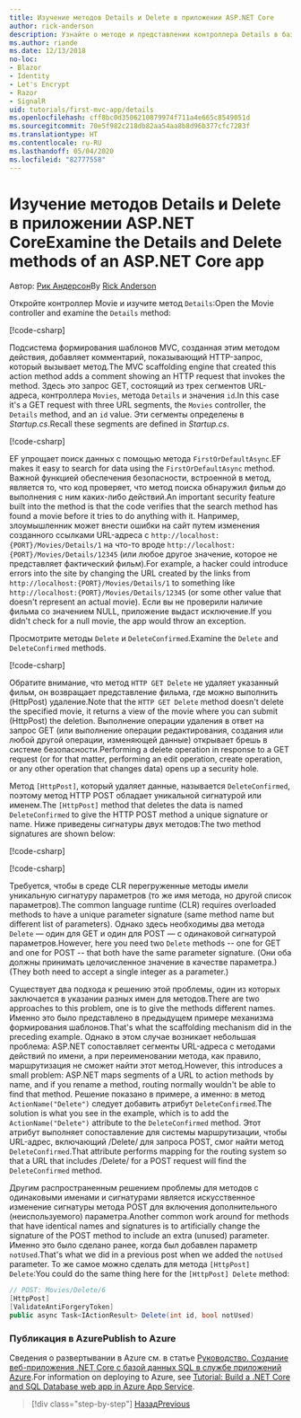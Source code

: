```yaml
---
title: Изучение методов Details и Delete в приложении ASP.NET Core
author: rick-anderson
description: Узнайте о методе и представлении контроллера Details в базовом приложении ASP.NET Core MVC.
ms.author: riande
ms.date: 12/13/2018
no-loc:
- Blazor
- Identity
- Let's Encrypt
- Razor
- SignalR
uid: tutorials/first-mvc-app/details
ms.openlocfilehash: cff8bc0d3506210879974f711a4e665c8549051d
ms.sourcegitcommit: 70e5f982c218db82aa54aa8b8d96b377cfc7283f
ms.translationtype: HT
ms.contentlocale: ru-RU
ms.lasthandoff: 05/04/2020
ms.locfileid: "82777558"
---
```

# <a name="examine-the-details-and-delete-methods-of-an-aspnet-core-app"></a><span data-ttu-id="79865-103">Изучение методов Details и Delete в приложении ASP.NET Core</span><span class="sxs-lookup"><span data-stu-id="79865-103">Examine the Details and Delete methods of an ASP.NET Core app</span></span>

<span data-ttu-id="79865-104">Автор: [Рик Андерсон](https://twitter.com/RickAndMSFT)</span><span class="sxs-lookup"><span data-stu-id="79865-104">By [Rick Anderson](https://twitter.com/RickAndMSFT)</span></span>

<span data-ttu-id="79865-105">Откройте контроллер Movie и изучите метод `Details`:</span><span class="sxs-lookup"><span data-stu-id="79865-105">Open the Movie controller and examine the `Details` method:</span></span>

[!code-csharp[](start-mvc/sample/MvcMovie22/Controllers/MoviesController.cs?name=snippet_details)]

<span data-ttu-id="79865-106">Подсистема формирования шаблонов MVC, созданная этим методом действия, добавляет комментарий, показывающий HTTP-запрос, который вызывает метод.</span><span class="sxs-lookup"><span data-stu-id="79865-106">The MVC scaffolding engine that created this action method adds a comment showing an HTTP request that invokes the method.</span></span> <span data-ttu-id="79865-107">Здесь это запрос GET, состоящий из трех сегментов URL-адреса, контроллера `Movies`, метода `Details` и значения `id`.</span><span class="sxs-lookup"><span data-stu-id="79865-107">In this case it's a GET request with three URL segments, the `Movies` controller, the `Details` method, and an `id` value.</span></span> <span data-ttu-id="79865-108">Эти сегменты определены в *Startup.cs*.</span><span class="sxs-lookup"><span data-stu-id="79865-108">Recall these segments are defined in *Startup.cs*.</span></span>

[!code-csharp[](start-mvc/sample/MvcMovie3/Startup.cs?highlight=5&name=snippet_1)]

<span data-ttu-id="79865-109">EF упрощает поиск данных с помощью метода `FirstOrDefaultAsync`.</span><span class="sxs-lookup"><span data-stu-id="79865-109">EF makes it easy to search for data using the `FirstOrDefaultAsync` method.</span></span> <span data-ttu-id="79865-110">Важной функцией обеспечения безопасности, встроенной в метод, является то, что код проверяет, что метод поиска обнаружил фильм до выполнения с ним каких-либо действий.</span><span class="sxs-lookup"><span data-stu-id="79865-110">An important security feature built into the method is that the code verifies that the search method has found a movie before it tries to do anything with it.</span></span> <span data-ttu-id="79865-111">Например, злоумышленник может внести ошибки на сайт путем изменения созданного ссылками URL-адреса с `http://localhost:{PORT}/Movies/Details/1` на что-то вроде `http://localhost:{PORT}/Movies/Details/12345` (или любое другое значение, которое не представляет фактический фильм).</span><span class="sxs-lookup"><span data-stu-id="79865-111">For example, a hacker could introduce errors into the site by changing the URL created by the links from `http://localhost:{PORT}/Movies/Details/1` to something like  `http://localhost:{PORT}/Movies/Details/12345` (or some other value that doesn't represent an actual movie).</span></span> <span data-ttu-id="79865-112">Если вы не проверили наличие фильма со значением NULL, приложение выдаст исключение.</span><span class="sxs-lookup"><span data-stu-id="79865-112">If you didn't check for a null movie, the app would throw an exception.</span></span>

<span data-ttu-id="79865-113">Просмотрите методы `Delete` и `DeleteConfirmed`.</span><span class="sxs-lookup"><span data-stu-id="79865-113">Examine the `Delete` and `DeleteConfirmed` methods.</span></span>

[!code-csharp[](start-mvc/sample/MvcMovie22/Controllers/MoviesController.cs?name=snippet_delete)]

<span data-ttu-id="79865-114">Обратите внимание, что метод `HTTP GET Delete` не удаляет указанный фильм, он возвращает представление фильма, где можно выполнить (HttpPost) удаление.</span><span class="sxs-lookup"><span data-stu-id="79865-114">Note that the `HTTP GET Delete` method doesn't delete the specified movie, it returns a view of the movie where you can submit (HttpPost) the deletion.</span></span> <span data-ttu-id="79865-115">Выполнение операции удаления в ответ на запрос GET (или выполнение операции редактирования, создания или любой другой операции, изменяющей данные) открывает брешь в системе безопасности.</span><span class="sxs-lookup"><span data-stu-id="79865-115">Performing a delete operation in response to a GET request (or for that matter, performing an edit operation, create operation, or any other operation that changes data) opens up a security hole.</span></span>

<span data-ttu-id="79865-116">Метод `[HttpPost]`, который удаляет данные, называется `DeleteConfirmed`, поэтому метод HTTP POST обладает уникальной сигнатурой или именем.</span><span class="sxs-lookup"><span data-stu-id="79865-116">The `[HttpPost]` method that deletes the data is named `DeleteConfirmed` to give the HTTP POST method a unique signature or name.</span></span> <span data-ttu-id="79865-117">Ниже приведены сигнатуры двух методов:</span><span class="sxs-lookup"><span data-stu-id="79865-117">The two method signatures are shown below:</span></span>

[!code-csharp[](start-mvc/sample/MvcMovie/Controllers/MoviesController.cs?name=snippet_delete2)]

[!code-csharp[](start-mvc/sample/MvcMovie/Controllers/MoviesController.cs?name=snippet_delete3)]

<span data-ttu-id="79865-118">Требуется, чтобы в среде CLR перегруженные методы имели уникальную сигнатуру параметров (то же имя метода, но другой список параметров).</span><span class="sxs-lookup"><span data-stu-id="79865-118">The common language runtime (CLR) requires overloaded methods to have a unique parameter signature (same method name but different list of parameters).</span></span> <span data-ttu-id="79865-119">Однако здесь необходимы два метода `Delete` — один для GET и один для POST — с одинаковой сигнатурой параметров.</span><span class="sxs-lookup"><span data-stu-id="79865-119">However, here you need two `Delete` methods -- one for GET and one for POST -- that both have the same parameter signature.</span></span> <span data-ttu-id="79865-120">(Они оба должны принимать целочисленное значение в качестве параметра.)</span><span class="sxs-lookup"><span data-stu-id="79865-120">(They both need to accept a single integer as a parameter.)</span></span>

<span data-ttu-id="79865-121">Существует два подхода к решению этой проблемы, один из которых заключается в указании разных имен для методов.</span><span class="sxs-lookup"><span data-stu-id="79865-121">There are two approaches to this problem, one is to give the methods different names.</span></span> <span data-ttu-id="79865-122">Именно это было представлено в предыдущем примере механизма формирования шаблонов.</span><span class="sxs-lookup"><span data-stu-id="79865-122">That's what the scaffolding mechanism did in the preceding example.</span></span> <span data-ttu-id="79865-123">Однако в этом случае возникает небольшая проблема: ASP.NET сопоставляет сегменты URL-адреса с методами действий по имени, а при переименовании метода, как правило, маршрутизация не сможет найти этот метод.</span><span class="sxs-lookup"><span data-stu-id="79865-123">However, this introduces a small problem: ASP.NET maps segments of a URL to action methods by name, and if you rename a method, routing normally wouldn't be able to find that method.</span></span> <span data-ttu-id="79865-124">Решение показано в примере, а именно: в метод `ActionName("Delete")` следует добавить атрибут `DeleteConfirmed`.</span><span class="sxs-lookup"><span data-stu-id="79865-124">The solution is what you see in the example, which is to add the `ActionName("Delete")` attribute to the `DeleteConfirmed` method.</span></span> <span data-ttu-id="79865-125">Этот атрибут выполняет сопоставление для системы маршрутизации, чтобы URL-адрес, включающий /Delete/ для запроса POST, смог найти метод `DeleteConfirmed`.</span><span class="sxs-lookup"><span data-stu-id="79865-125">That attribute performs mapping for the routing system so that a URL that includes /Delete/ for a POST request will find the `DeleteConfirmed` method.</span></span>

<span data-ttu-id="79865-126">Другим распространенным решением проблемы для методов с одинаковыми именами и сигнатурами является искусственное изменение сигнатуры метода POST для включения дополнительного (неиспользуемого) параметра.</span><span class="sxs-lookup"><span data-stu-id="79865-126">Another common work around for methods that have identical names and signatures is to artificially change the signature of the POST method to include an extra (unused) parameter.</span></span> <span data-ttu-id="79865-127">Именно это было сделано ранее, когда был добавлен параметр `notUsed`.</span><span class="sxs-lookup"><span data-stu-id="79865-127">That's what we did in a previous post when we added the `notUsed` parameter.</span></span> <span data-ttu-id="79865-128">То же самое можно сделать для метода `[HttpPost] Delete`:</span><span class="sxs-lookup"><span data-stu-id="79865-128">You could do the same thing here for the `[HttpPost] Delete` method:</span></span>

```csharp
// POST: Movies/Delete/6
[HttpPost]
[ValidateAntiForgeryToken]
public async Task<IActionResult> Delete(int id, bool notUsed)
```

### <a name="publish-to-azure"></a><span data-ttu-id="79865-129">Публикация в Azure</span><span class="sxs-lookup"><span data-stu-id="79865-129">Publish to Azure</span></span>

<span data-ttu-id="79865-130">Сведения о развертывании в Azure см. в статье [Руководство. Создание веб-приложения .NET Core с базой данных SQL в службе приложений Azure](/azure/app-service/app-service-web-tutorial-dotnetcore-sqldb).</span><span class="sxs-lookup"><span data-stu-id="79865-130">For information on deploying to Azure, see [Tutorial: Build a .NET Core and SQL Database web app in Azure App Service](/azure/app-service/app-service-web-tutorial-dotnetcore-sqldb).</span></span>

> [!div class="step-by-step"]
> [<span data-ttu-id="79865-131">Назад</span><span class="sxs-lookup"><span data-stu-id="79865-131">Previous</span></span>](validation.md)
